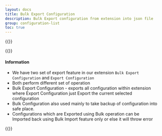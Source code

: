 ```yaml
---
layout: docs
title: Bulk Export Configuration
description: Bulk Export configuration from extension into json file
group: configuration-list
toc: true
---
```

{{<img configuration-list-bulk-export.png>}}

{{<callout warning>}}
#### Information
- We have two set of export feature in our extension `Bulk Export Configuration` and `Export Configuration`
- Both perform different set of operation
- Bulk Export Configuration - exports all configuration within extension where Export Configuration just Export the current selected configuration
- Bulk Configuration also used mainly to take backup of configuration into safe place.
- Configurations which are Exported using Bulk operation can be Imported back using Bulk Import feature only or else it will throw error

{{</callout>}}
